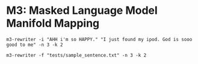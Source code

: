 # M3: Masked Language Model Manifold Mapping


```shell
m3-rewriter -i "AHH i'm so HAPPY." "I just found my ipod. God is sooo good to me" -n 3 -k 2 
```

```shell
m3-rewriter -f "tests/sample_sentence.txt" -n 3 -k 2 
```
